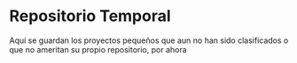 # Repositorio Temporal
Aquí se guardan los proyectos pequeños que aun no han sido clasificados o que no ameritan su propio repositorio, por ahora
